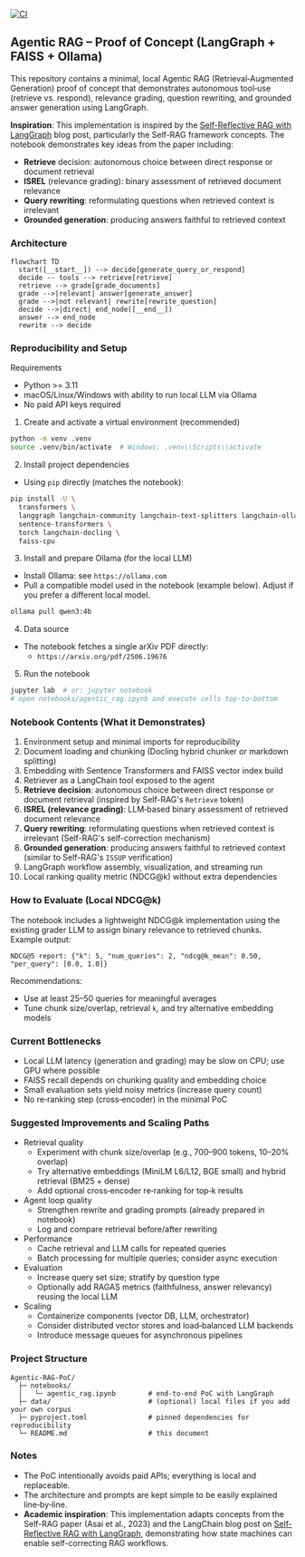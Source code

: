 [![CI](https://github.com/ZeleMate/Agentic-RAG-PoC/actions/workflows/ci.yaml/badge.svg?branch=main)](https://github.com/ZeleMate/Agentic-RAG-PoC/actions/workflows/ci.yaml)

## Agentic RAG – Proof of Concept (LangGraph + FAISS + Ollama)

This repository contains a minimal, local Agentic RAG (Retrieval‑Augmented Generation) proof of concept that demonstrates autonomous tool‑use (retrieve vs. respond), relevance grading, question rewriting, and grounded answer generation using LangGraph.

**Inspiration**: This implementation is inspired by the [Self-Reflective RAG with LangGraph](https://blog.langchain.com/agentic-rag-with-langgraph/) blog post, particularly the Self-RAG framework concepts. The notebook demonstrates key ideas from the paper including:
- **Retrieve** decision: autonomous choice between direct response or document retrieval
- **ISREL** (relevance grading): binary assessment of retrieved document relevance
- **Query rewriting**: reformulating questions when retrieved context is irrelevant
- **Grounded generation**: producing answers faithful to retrieved context

### Architecture

```mermaid
flowchart TD
  start([__start__]) --> decide[generate_query_or_respond]
  decide -- tools --> retrieve[retrieve]
  retrieve --> grade[grade_documents]
  grade -->|relevant| answer[generate_answer]
  grade -->|not relevant| rewrite[rewrite_question]
  decide -->|direct| end_node([__end__])
  answer --> end_node
  rewrite --> decide
```

### Reproducibility and Setup

Requirements
- Python >= 3.11
- macOS/Linux/Windows with ability to run local LLM via Ollama
- No paid API keys required

1) Create and activate a virtual environment (recommended)
```bash
python -m venv .venv
source .venv/bin/activate  # Windows: .venv\\Scripts\\activate
```

2) Install project dependencies
- Using `pip` directly (matches the notebook):
```bash
pip install -U \
  transformers \
  langgraph langchain-community langchain-text-splitters langchain-ollama \
  sentence-transformers \
  torch langchain-docling \
  faiss-cpu
```

3) Install and prepare Ollama (for the local LLM)
- Install Ollama: see `https://ollama.com`
- Pull a compatible model used in the notebook (example below). Adjust if you prefer a different local model.
```bash
ollama pull qwen3:4b
```

4) Data source
- The notebook fetches a single arXiv PDF directly:
  - `https://arxiv.org/pdf/2506.19676`

5) Run the notebook
```bash
jupyter lab  # or: jupyter notebook
# open notebooks/agentic_rag.ipynb and execute cells top-to-bottom
```

### Notebook Contents (What it Demonstrates)
1. Environment setup and minimal imports for reproducibility
2. Document loading and chunking (Docling hybrid chunker or markdown splitting)
3. Embedding with Sentence Transformers and FAISS vector index build
4. Retriever as a LangChain tool exposed to the agent
5. **Retrieve decision**: autonomous choice between direct response or document retrieval (inspired by Self-RAG's `Retrieve` token)
6. **ISREL (relevance grading)**: LLM‑based binary assessment of retrieved document relevance
7. **Query rewriting**: reformulating questions when retrieved context is irrelevant (Self-RAG's self-correction mechanism)
8. **Grounded generation**: producing answers faithful to retrieved context (similar to Self-RAG's `ISSUP` verification)
9. LangGraph workflow assembly, visualization, and streaming run
10. Local ranking quality metric (NDCG@k) without extra dependencies

### How to Evaluate (Local NDCG@k)
The notebook includes a lightweight NDCG@k implementation using the existing grader LLM to assign binary relevance to retrieved chunks. Example output:
```
NDCG@5 report: {"k": 5, "num_queries": 2, "ndcg@k_mean": 0.50, "per_query": [0.0, 1.0]}
```
Recommendations:
- Use at least 25–50 queries for meaningful averages
- Tune chunk size/overlap, retrieval `k`, and try alternative embedding models

### Current Bottlenecks
- Local LLM latency (generation and grading) may be slow on CPU; use GPU where possible
- FAISS recall depends on chunking quality and embedding choice
- Small evaluation sets yield noisy metrics (increase query count)
- No re‑ranking step (cross‑encoder) in the minimal PoC

### Suggested Improvements and Scaling Paths
- Retrieval quality
  - Experiment with chunk size/overlap (e.g., 700–900 tokens, 10–20% overlap)
  - Try alternative embeddings (MiniLM L6/L12, BGE small) and hybrid retrieval (BM25 + dense)
  - Add optional cross‑encoder re‑ranking for top‑k results
- Agent loop quality
  - Strengthen rewrite and grading prompts (already prepared in notebook)
  - Log and compare retrieval before/after rewriting
- Performance
  - Cache retrieval and LLM calls for repeated queries
  - Batch processing for multiple queries; consider async execution
- Evaluation
  - Increase query set size; stratify by question type
  - Optionally add RAGAS metrics (faithfulness, answer relevancy) reusing the local LLM
- Scaling
  - Containerize components (vector DB, LLM, orchestrator)
  - Consider distributed vector stores and load‑balanced LLM backends
  - Introduce message queues for asynchronous pipelines

### Project Structure
```
Agentic-RAG-PoC/
  ├─ notebooks/
  │   └─ agentic_rag.ipynb        # end‑to‑end PoC with LangGraph
  ├─ data/                        # (optional) local files if you add your own corpus
  ├─ pyproject.toml               # pinned dependencies for reproducibility
  └─ README.md                    # this document
```

### Notes
- The PoC intentionally avoids paid APIs; everything is local and replaceable.
- The architecture and prompts are kept simple to be easily explained line‑by‑line.
- **Academic inspiration**: This implementation adapts concepts from the Self-RAG paper (Asai et al., 2023) and the LangChain blog post on [Self-Reflective RAG with LangGraph](https://blog.langchain.com/agentic-rag-with-langgraph/), demonstrating how state machines can enable self-correcting RAG workflows.
